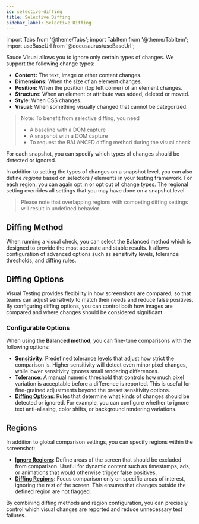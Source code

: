 ```yaml
---
id: selective-diffing
title: Selective Diffing
sidebar_label: Selective Diffing
---
```


import Tabs from '@theme/Tabs';
import TabItem from '@theme/TabItem';
import useBaseUrl from '@docusaurus/useBaseUrl';

Sauce Visual allows you to ignore only certain types of changes.
We support the following change types:
- **Content:** The text, image or other content changes.
- **Dimensions:** When the size of an element changes.
- **Position:** When the position (top left corner) of an element changes.
- **Structure:** When an element or attribute was added, deleted or moved.
- **Style:** When CSS changes.
- **Visual:** When something visually changed that cannot be categorized.

> Note: To benefit from selective diffing, you need
>   - A baseline with a DOM capture
>   - A snapshot with a DOM capture
>   - To request the BALANCED diffing method during the visual check

For each snapshot, you can specify which types of changes should be detected or ignored.

In addition to setting the types of changes on a snapshot level, you can also define *regions*
based on selectors / elements in your testing framework.
For each region, you can again opt in or opt out of change types.
The regional setting overrides all settings that you may have done on a snapshot level.

> Please note that overlapping regions with competing diffing settings will result in undefined behavior.

## Diffing Method
When running a visual check, you can select the Balanced method which is designed to provide the most accurate and stable results. It allows configuration of advanced options such as sensitivity levels, tolerance thresholds, and diffing rules.

## Diffing Options
Visual Testing provides flexibility in how screenshots are compared, so that teams can adjust sensitivity to match their needs and reduce false positives. By configuring diffing options, you can control both how images are compared and where changes should be considered significant.

### Configurable Options 
When using the **Balanced method**, you can fine-tune comparisons with the following options:

* [**Sensitivity**](https://github.com/saucelabs/visual-sdks/blob/main/visual-js/visual/src/graphql/__generated__/graphql.ts#L930): Predefined tolerance levels that adjust how strict the comparison is. Higher sensitivity will detect even minor pixel changes, while lower sensitivity ignores small rendering differences.
* [**Tolerance**](https://github.com/saucelabs/visual-sdks/blob/main/visual-js/visual/src/graphql/__generated__/graphql.ts#L953):  A manual numeric threshold that controls how much pixel variation is acceptable before a difference is reported. This is useful for fine-grained adjustments beyond the preset sensitivity options.
* [**Diffing Options**](https://github.com/saucelabs/visual-sdks/blob/main/visual-js/visual/src/graphql/__generated__/graphql.ts#L976):  Rules that determine what kinds of changes should be detected or ignored. For example, you can configure whether to ignore text anti-aliasing, color shifts, or background rendering variations.

## Regions
In addition to global comparison settings, you can specify regions within the screenshot:

* [**Ignore Regions**](https://docs.saucelabs.com/visual-testing/integrations/webdriverio/#ignored-regions):  Define areas of the screen that should be excluded from comparison. Useful for dynamic content such as timestamps, ads, or animations that would otherwise trigger false positives.
* [**Diffing Regions**](https://docs.saucelabs.com/visual-testing/integrations/webdriverio/#area-specific-configuration): Focus comparison only on specific areas of interest, ignoring the rest of the screen. This ensures that changes outside the defined region are not flagged.

By combining diffing methods and region configuration, you can precisely control which visual changes are reported and reduce unnecessary test failures.
